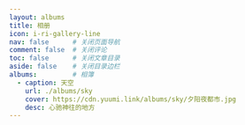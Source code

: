 ```yaml
---
layout: albums
title: 相册
icon: i-ri-gallery-line
nav: false		# 关闭页面导航
comment: false	# 关闭评论
toc: false		# 关闭文章目录
aside: false	# 关闭目录边栏
albums:			# 相簿
  - caption: 天空
    url: ./albums/sky
    cover: https://cdn.yuumi.link/albums/sky/夕阳夜都市.jpg
    desc: 心驰神往的地方
---
```

